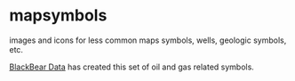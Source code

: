 # mapsymbols
images and icons for less common maps symbols, wells, geologic symbols, etc.

[BlackBear Data](https://blackbearddata.com/symbols) has created this set of oil and gas related symbols. 
